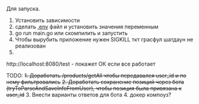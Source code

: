 Для запуска.
1. Установить зависимости
2. сделать [.env](.env) файл и установить значения переменным
3. go run main.go или скомпилить и запустить
4. Чтобы вырубить приложение нужен SIGKILL ткт грасфул шатдаун не реализован
5. 
http://localhost:8080/test -  покажет ОК если все работает

TODO:
~~1. Доработать /products/getAll  чтобы передавался user_id и по нему фильтровались~~
~~2. Доработать сохранение позиций через бота (tryToParseAndSaveInfoFromUser), чтобы позиция была привязана к user_id~~
3. Внести варианты ответов для бота
4. докер компоуз?